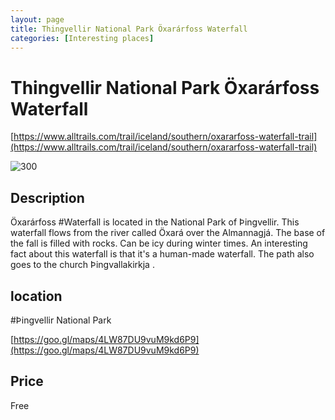 ```yaml
--- 
layout: page
title: Thingvellir National Park Öxarárfoss Waterfall 
categories: [Interesting places] 
---
```

# Thingvellir National Park Öxarárfoss Waterfall
[https://www.alltrails.com/trail/iceland/southern/oxararfoss-waterfall-trail](https://www.alltrails.com/trail/iceland/southern/oxararfoss-waterfall-trail)

![300](https://guidetoiceland.imgix.net/331988/x/0/gullfoss?auto=format%2Ccompress&crop=faces%2Cedges%2Ccenter&bg=%23fff&fit=crop&q=35&h=926&dpr=1)

## Description
Öxarárfoss #Waterfall is located in the National Park of Þingvellir. This waterfall flows from the river called Öxará over the Almannagjá. The base of the fall is filled with rocks. Can be icy during winter times. An interesting fact about this waterfall is that it's a human-made waterfall. The path also goes to the church Þingvallakirkja .

## location
#Þingvellir National Park

[https://goo.gl/maps/4LW87DU9vuM9kd6P9](https://goo.gl/maps/4LW87DU9vuM9kd6P9)

## Price
Free